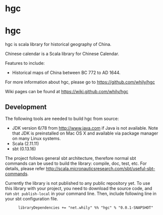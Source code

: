 # hgc


hgc
===

hgc is scala library for historical geography of China.

Chinese calendar is a Scala library for Chinese Calendar.

Features to include:

* Historical maps of China between BC 772 to AD 1644.

For more information about hgc, please go to
  <https://github.com/whily/hgc>

Wiki pages can be found at
  <https://wiki.github.com/whily/hgc>

Development
-----------

The following tools are needed to build hgc from source:

* JDK version 6/78 from <http://www.java.com> if Java is not available.
  Note that JDK is preinstalled on Mac OS X and available via package manager
  on many Linux systems.
* Scala (2.11.11)
* sbt (0.13.16)

The project follows general sbt architecture, therefore normal sbt
commands can be used to build the library: compile, doc, test,
etc. For details, please refer
<http://scala.micronauticsresearch.com/sbt/useful-sbt-commands>.

Currently the library is not published to any public repository
yet. To use this library with your project, you need to download the
source code, and run `sbt publish-local` in your command line. Then,
include following line in your sbt configuration file.

          libraryDependencies += "net.whily" %% "hgc" % "0.0.1-SNAPSHOT"
